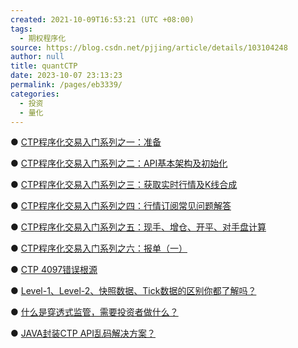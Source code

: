 ```yaml
---
created: 2021-10-09T16:53:21 (UTC +08:00)
tags: 
  - 期权程序化
source: https://blog.csdn.net/pjjing/article/details/103104248
author: null
title: quantCTP
date: 2023-10-07 23:13:23
permalink: /pages/eb3339/
categories: 
  - 投资
  - 量化
---
```



● [CTP程序化交易入门系列之一：](http://mp.weixin.qq.com/s?__biz=Mzg5MjEwNDEwMQ==&mid=2247483669&idx=1&sn=1717a8428ac287f96b1717305d003ee4&chksm=cfc27ddff8b5f4c91ea0e880bd57551044229c3ed20db75f05dbdf0e37a420850bd2b0d87517&scene=21#wechat_redirect)[准备](http://mp.weixin.qq.com/s?__biz=Mzg5MjEwNDEwMQ==&mid=2247483669&idx=1&sn=1717a8428ac287f96b1717305d003ee4&chksm=cfc27ddff8b5f4c91ea0e880bd57551044229c3ed20db75f05dbdf0e37a420850bd2b0d87517&scene=21#wechat_redirect)

● [CTP程序化交易入门系列之二：](http://mp.weixin.qq.com/s?__biz=Mzg5MjEwNDEwMQ==&mid=2247483688&idx=1&sn=3f6bee5f4700dcd220c1dd8e96a63e14&chksm=cfc27de2f8b5f4f492d9d54c78047093f22a2eb383a9b64af6105324efc62ce58896033e758d&scene=21#wechat_redirect)[API基本架构及初始化](http://mp.weixin.qq.com/s?__biz=Mzg5MjEwNDEwMQ==&mid=2247483688&idx=1&sn=3f6bee5f4700dcd220c1dd8e96a63e14&chksm=cfc27de2f8b5f4f492d9d54c78047093f22a2eb383a9b64af6105324efc62ce58896033e758d&scene=21#wechat_redirect)

● [CTP程序化交易入门系列之三：](http://mp.weixin.qq.com/s?__biz=Mzg5MjEwNDEwMQ==&mid=2247483693&idx=1&sn=977ecb1b6ced746e9aba52135782893f&chksm=cfc27de7f8b5f4f15b280717482c26ece1b3fd1ccaf2ce3b90098dbe0ca78b64dd7cf2d14898&scene=21#wechat_redirect)[获取实时行情及K线合成](http://mp.weixin.qq.com/s?__biz=Mzg5MjEwNDEwMQ==&mid=2247483693&idx=1&sn=977ecb1b6ced746e9aba52135782893f&chksm=cfc27de7f8b5f4f15b280717482c26ece1b3fd1ccaf2ce3b90098dbe0ca78b64dd7cf2d14898&scene=21#wechat_redirect)

● [CTP程序化交易入门系列之四：](http://mp.weixin.qq.com/s?__biz=Mzg5MjEwNDEwMQ==&mid=2247483698&idx=1&sn=59e57984e81ad35c7317b39ba27f0907&chksm=cfc27df8f8b5f4ee2b7878c2bb76a82a1b20a3e9835269e008d3f73886ac5656791355f0aa18&scene=21#wechat_redirect)[行情订阅常见问题解答](http://mp.weixin.qq.com/s?__biz=Mzg5MjEwNDEwMQ==&mid=2247483698&idx=1&sn=59e57984e81ad35c7317b39ba27f0907&chksm=cfc27df8f8b5f4ee2b7878c2bb76a82a1b20a3e9835269e008d3f73886ac5656791355f0aa18&scene=21#wechat_redirect)

● [CTP程序化交易入门系列之五：现手、增仓、开平、对手盘计算](http://mp.weixin.qq.com/s?__biz=Mzg5MjEwNDEwMQ==&mid=2247483715&idx=1&sn=12835bc72cc76293bdd8c8dcfef0d2cf&chksm=cfc27d89f8b5f49f908e1cb73206ba9c937bfd828bf2f77366928d3120e0f7929ad4ec687821&scene=21#wechat_redirect)

● [CTP程序化交易入门系列之六：报单（一）](http://mp.weixin.qq.com/s?__biz=Mzg5MjEwNDEwMQ==&mid=2247483728&idx=1&sn=628635f45f2417ae7ab39c5e1444a734&chksm=cfc27d9af8b5f48cf2afde2c162be4551e484eaf822b9db7cb2926c4341c34e2c419b2c97990&scene=21#wechat_redirect)

● [CTP 4097错误根源](http://mp.weixin.qq.com/s?__biz=Mzg5MjEwNDEwMQ==&mid=2247483704&idx=1&sn=ab672abd0c2d1ba7807907f80179f768&chksm=cfc27df2f8b5f4e4080ab040e61b00c6c1cf1fb752f50661989b4bdc0e8e71b720bc24dfe0db&scene=21#wechat_redirect)

● [Level-1、Level-2、快照数据、Tick数据的区别你都了解吗？](http://mp.weixin.qq.com/s?__biz=Mzg5MjEwNDEwMQ==&mid=2247483710&idx=1&sn=9f5d0207a79436dec7777d13ce30df50&chksm=cfc27df4f8b5f4e25bf9d3d995577ad8ff7e62e7d94755f69203612d6b9ccbe42b95eef5e448&scene=21#wechat_redirect)

● [什么是穿透式监管，需要投资者做什么？](http://mp.weixin.qq.com/s?__biz=Mzg5MjEwNDEwMQ==&mid=2247483660&idx=1&sn=821d7679676333b990ff1f6576026dc4&chksm=cfc27dc6f8b5f4d01dd15f161cbf34694c35e9cfec659ac33f386fa9e5b84adf825080690d22&scene=21#wechat_redirect)

● [JAVA封装CTP API乱码解决方案？](http://mp.weixin.qq.com/s?__biz=Mzg5MjEwNDEwMQ==&mid=2247483723&idx=1&sn=872bf3160c96f67bfe036308adcac311&chksm=cfc27d81f8b5f497c85bec2832634286a54f6893d835633e35026c5c1a097f252d2f3dcea88c&scene=21#wechat_redirect)
